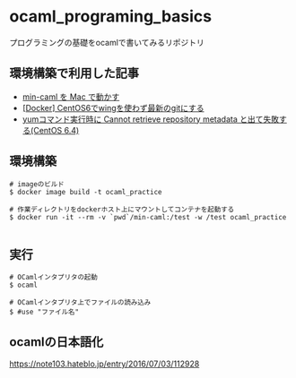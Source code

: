 # ocaml_programing_basics
プログラミングの基礎をocamlで書いてみるリポジトリ

## 環境構築で利用した記事

* [min-caml を Mac で動かす](https://blog.ojisan.io/min-caml-for-mac/)
* [[Docker] CentOS6でwingを使わず最新のgitにする](https://shamaton.orz.hm/blog/archives/567)
* [yumコマンド実行時に Cannot retrieve repository metadata と出て失敗する(CentOS 6.4)](https://qiita.com/Higemal/items/5949e9d807ac278fe228)

## 環境構築
```
# imageのビルド
$ docker image build -t ocaml_practice

# 作業ディレクトリをdockerホスト上にマウントしてコンテナを起動する
$ docker run -it --rm -v `pwd`/min-caml:/test -w /test ocaml_practice


```

## 実行
```
# OCamlインタプリタの起動
$ ocaml

# OCamlインタプリタ上でファイルの読み込み
$ #use "ファイル名"

```

## ocamlの日本語化
https://note103.hateblo.jp/entry/2016/07/03/112928